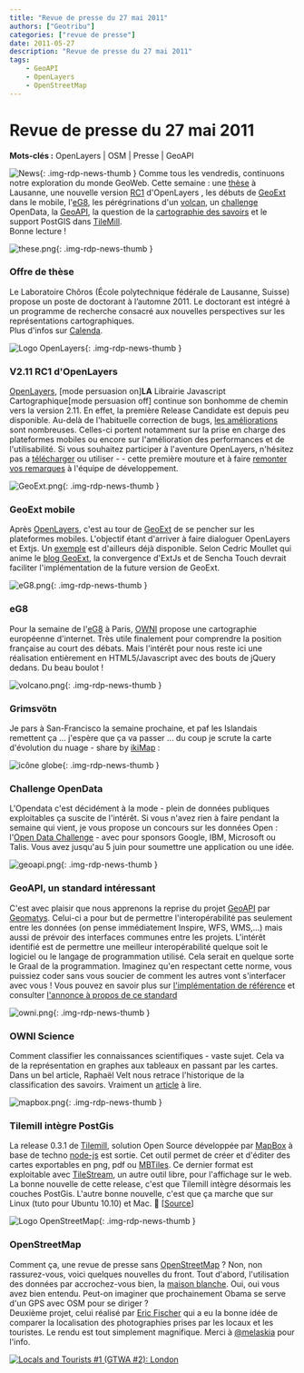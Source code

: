 ```yaml
---
title: "Revue de presse du 27 mai 2011"
authors: ["Geotribu"]
categories: ["revue de presse"]
date: 2011-05-27
description: "Revue de presse du 27 mai 2011"
tags:
    - GeoAPI
    - OpenLayers
    - OpenStreetMap
---
```


# Revue de presse du 27 mai 2011

**Mots-clés :** OpenLayers | OSM | Presse | GeoAPI

![News](https://cdn.geotribu.fr/img/internal/icons-rdp-news/news.png "Icône news générique"){: .img-rdp-news-thumb }
 Comme tous les vendredis, continuons notre exploration du monde GeoWeb. Cette semaine : une [thèse](#these) à Lausanne, une nouvelle version [RC1](#openlayers) d'OpenLayers , les débuts de [GeoExt](#geoext) dans le mobile, l'[eG8](#eg8), les pérégrinations d'un [volcan](#volcan), un [challenge](#opendata) OpenData, la [GeoAPI](#geoapi), la question de la [cartographie des savoirs](#owni%22) et le support PostGIS dans [TileMill](#tilemill).  
 Bonne lecture !

 ![these.png](https://cdn.geotribu.fr/img/logos-icones/divers/these.png){: .img-rdp-news-thumb }

### Offre de thèse

 Le Laboratoire Chôros (École polytechnique fédérale de Lausanne, Suisse) propose un poste de doctorant à l’automne 2011. Le doctorant est intégré à un programme de recherche consacré aux nouvelles perspectives sur les représentations cartographiques.  
 Plus d'infos sur [Calenda](http://calenda.revues.org/nouvelle19916.html).

 ![Logo OpenLayers](https://cdn.geotribu.fr/img/logos-icones/logiciels_librairies/openlayers.png){: .img-rdp-news-thumb }

### V2.11 RC1 d'OpenLayers

 [OpenLayers](https://openlayers.org/), [mode persuasion on]**LA** Librairie Javascript Cartographique[mode persuasion off] continue son bonhomme de chemin vers la version 2.11. En effet, la première Release Candidate est depuis peu disponible. Au-delà de l'habituelle correction de bugs, [les améliorations](http://trac.osgeo.org/openlayers/wiki/Release/2.11/Notes) sont nombreuses. Celles-ci portent notamment sur la prise en charge des plateformes mobiles ou encore sur l'amélioration des performances et de l'utilisabilité. Si vous souhaitez participer à l'aventure OpenLayers, n'hésitez pas a [télécharger](https://openlayers.org/download) ou utiliser - <script src="<https://openlayers.org/api/2.11-rc1/OpenLayers.js>"></script> - cette première mouture et à faire [remonter vos remarques](http://lists.osgeo.org/mailman/listinfo/openlayers-dev/) à l'équipe de développement.

 ![GeoExt.png](https://cdn.geotribu.fr/img/logos-icones/logiciels_librairies/geoext.png){: .img-rdp-news-thumb }

### GeoExt mobile

 Après [OpenLayers](https://www.slideshare.net/cedricmoullet/openlayers-mobile-code-sprint-2011), c'est au tour de [GeoExt](http://www.geoext.org) de se pencher sur les plateformes mobiles. L'objectif étant d'arriver à faire dialoguer OpenLayers et Extjs. Un [exemple](http://dev.geoext.org/sandbox/gxm/geoext/gxm/examples/mappanel.html) est d'ailleurs déjà disponible. Selon Cedric Moullet qui anime le [blog GeoExt](http://geoext.blogspot.com/2011/05/mobile-developments.html), la convergence d'ExtJs et de Sencha Touch devrait faciliter l'implémentation de la future version de GeoExt.

 ![eG8.png](http://www.geotribu.net/sites/default/files/Tuto/img/Blog/eG8.png){: .img-rdp-news-thumb }

### eG8

 Pour la semaine de l'[eG8](http://www.eg8forum.com/fr/) à Paris, [OWNI](http://owni.fr/2011/05/25/carte-internet-europe-regulation-filtrage-copyright-droit-liberte-utilisateurs/) propose une cartographie européenne d'internet. Très utile finalement pour comprendre la position française au court des débats. Mais l'intérêt pour nous reste ici une réalisation entièrement en HTML5/Javascript avec des bouts de jQuery dedans. Du beau boulot !

 ![volcano.png](http://www.geotribu.net/sites/default/files/Tuto/img/Blog/volcano.png){: .img-rdp-news-thumb }

### Grimsvötn

 Je pars à San-Francisco la semaine prochaine, et paf les Islandais remettent ça ... j'espère que ça va passer ... du coup je scrute la carte d'évolution du nuage - share by [ikiMap](http://www.ikimap.com/) :

 ![icône globe](https://cdn.geotribu.fr/img/internal/icons-rdp-news/world.png){: .img-rdp-news-thumb }

### Challenge OpenData

 L'Opendata c'est décidément à la mode - plein de données publiques exploitables ça suscite de l'intérêt. Si vous n'avez rien à faire pendant la semaine qui vient, je vous propose un concours sur les données Open : l'[Open Data Challenge](http://opendatachallenge.org/) - avec pour sponsors Google, IBM, Microsoft ou Talis. Vous avez jusqu'au 5 juin pour soumettre une application ou une idée.

 ![geoapi.png](http://www.geotribu.net/sites/default/files/Tuto/img/Blog/geoapi.png){: .img-rdp-news-thumb }

### GeoAPI, un standard intéressant

 C'est avec plaisir que nous apprenons la reprise du projet [GeoAPI](http://www.geomatys.com/fr/geoapi;jsessionid=0e8b288d980c042b724c818f77e6) par [Geomatys](http://www.geomatys.com/fr). Celui-ci a pour but de permettre l'interopérabilité pas seulement entre les données (on pense immédiatement Inspire, WFS, WMS,...) mais aussi de prévoir des interfaces communes entre les projets. L'intérêt identifié est de permettre une meilleur interopérabilité quelque soit le logiciel ou le langage de programmation utilisé. Cela serait en quelque sorte le Graal de la programmation. Imaginez qu'en respectant cette norme, vous puissiez coder sans vous soucier de comment les autres vont s'interfacer avec vous ! Vous pouvez en savoir plus sur [l'implémentation de référence](http://www.geomatys.com/fr/geoapi) et consulter [l'annonce à propos de ce standard](http://www.geomatys.com/fr/blog/-/blogs/geoapi-un-standard-dedie-a-pousser-encore-plus-loin-les-concepts-d-interoperabilite)

 ![owni.png](http://www.geotribu.net/sites/default/files/Tuto/img/Blog/owni.png){: .img-rdp-news-thumb }

### OWNI Science

 Comment classifier les connaissances scientifiques - vaste sujet. Cela va de la représentation en graphes aux tableaux en passant par les cartes. Dans un bel article, Raphaël Velt nous retrace l'historique de la classification des savoirs. Vraiment un [article](http://owni.fr/2011/05/26/cartographies-des-connaissances-scientifiques/) à lire.

 ![mapbox.png](http://www.geotribu.net/sites/default/files/Tuto/img/Blog/mapbox.png){: .img-rdp-news-thumb }

### Tilemill intègre PostGis

 La release 0.3.1 de [Tilemill](http://tilemill.com/index.html), solution Open Source développée par [MapBox](http://mapbox.com/#/) à base de techno [node-js](http://fr.techcrunch.com/2011/04/29/le-javascript-va-t-il-detroner-les-autres-langages-web/) est sortie. Cet outil permet de créer et d'éditer des cartes exportables en png, pdf ou [MBTiles](http://mbtiles.org/). Ce dernier format est exploitable avec [TileStream](https://github.com/mapbox/tilestream), un autre outil libre, pour l'affichage sur le web. La bonne nouvelle de cette release, c'est que Tilemill intègre désormais les couches PostGis. L'autre bonne nouvelle, c'est que ça marche que sur Linux (tuto pour Ubuntu 10.10) et Mac. :slightly_smiling_face: [[Source](http://developmentseed.org/blog/2011/may/26/announcing-postgis-support-tilemill)]

 ![Logo OpenStreetMap](https://cdn.geotribu.fr/img/logos-icones/OpenStreetMap/Openstreetmap.png){: .img-rdp-news-thumb }

### OpenStreetMap

 Comment ça, une revue de presse sans [OpenStreetMap](https://www.openstreetmap.org/) ? Non, non rassurez-vous, voici quelques nouvelles du front. Tout d'abord, l'utilisation des données par accrochez-vous bien, la [maison blanche](http://www.whitehouse.gov/mapping_service/inventory/205). Oui, oui vous avez bien entendu. Peut-on imaginer que prochainement Obama se serve d'un GPS avec OSM pour se diriger ?  
 Deuxième projet, celui réalisé par [Eric Fischer](http://www.flickr.com/photos/walkingsf/4671594023/in/photostream/) qui a eu la bonne idée de comparer la localisation des photographies prises par les locaux et les touristes. Le rendu est tout simplement magnifique. Merci à [@melaskia](https://twitter.com/#!/melaskia/status/73443647223382016) pour l'info.

 [![Locals and Tourists #1 (GTWA #2): London](http://farm5.static.flickr.com/4065/4671589629_c4ec2cc42b.jpg)](http://www.flickr.com/photos/walkingsf/4671589629/ "Locals and Tourists #1 (GTWA #2): London de Eric Fischer, sur Flickr")
